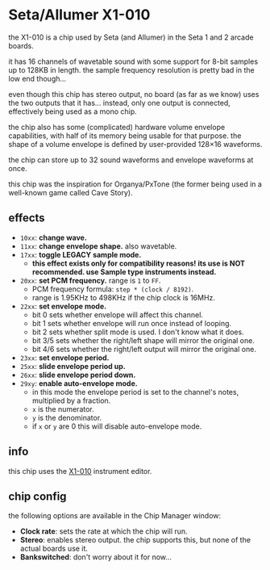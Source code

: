 # Seta/Allumer X1-010

the X1-010 is a chip used by Seta (and Allumer) in the Seta 1 and 2 arcade boards.

it has 16 channels of wavetable sound with some support for 8-bit samples up to 128KB in length.
the sample frequency resolution is pretty bad in the low end though...

even though this chip has stereo output, no board (as far as we know) uses the two outputs that it has... instead, only one output is connected, effectively being used as a mono chip.

the chip also has some (complicated) hardware volume envelope capabilities, with half of its memory being usable for that purpose. the shape of a volume envelope is defined by user-provided 128×16 waveforms.

the chip can store up to 32 sound waveforms and envelope waveforms at once.

this chip was the inspiration for Organya/PxTone (the former being used in a well-known game called Cave Story).

## effects

- `10xx`: **change wave.**
- `11xx`: **change envelope shape.** also wavetable.
- `17xx`: **toggle LEGACY sample mode.**
  - **this effect exists only for compatibility reasons! its use is NOT recommended. use Sample type instruments instead.**
- `20xx`: **set PCM frequency.** range is `1` to `FF`.
  - PCM frequency formula: `step * (clock / 8192)`.
  - range is 1.95KHz to 498KHz if the chip clock is 16MHz.
- `22xx`: **set envelope mode.**
  - bit 0 sets whether envelope will affect this channel.
  - bit 1 sets whether envelope will run once instead of looping.
  - bit 2 sets whether split mode is used. I don't know what it does.
  - bit 3/5 sets whether the right/left shape will mirror the original one.
  - bit 4/6 sets whether the right/left output will mirror the original one.
- `23xx`: **set envelope period.**
- `25xx`: **slide envelope period up.**
- `26xx`: **slide envelope period down.**
- `29xy`: **enable auto-envelope mode.**
  - in this mode the envelope period is set to the channel's notes, multiplied by a fraction.
  - `x` is the numerator.
  - `y` is the denominator.
  - if `x` or `y` are 0 this will disable auto-envelope mode.

## info

this chip uses the [X1-010](../4-instrument/x1_010.md) instrument editor.

## chip config

the following options are available in the Chip Manager window:

- **Clock rate**: sets the rate at which the chip will run.
- **Stereo**: enables stereo output. the chip supports this, but none of the actual boards use it.
- **Bankswitched**: don't worry about it for now...

